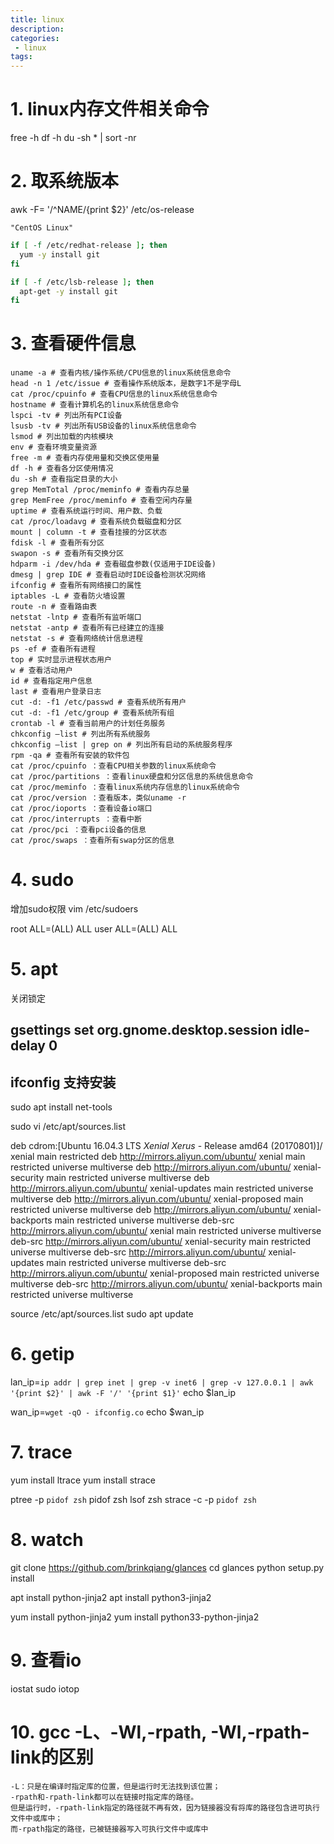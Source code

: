 ```yaml
---
title: linux
description:
categories:
 - linux
tags:
---
```


# 1. linux内存文件相关命令

free -h
df -h
du -sh * | sort -nr

# 2. 取系统版本

awk -F= '/^NAME/{print $2}' /etc/os-release
```
"CentOS Linux"
```

```sh
if [ -f /etc/redhat-release ]; then
  yum -y install git
fi

if [ -f /etc/lsb-release ]; then
  apt-get -y install git
fi
```


# 3. 查看硬件信息
```
uname -a # 查看内核/操作系统/CPU信息的linux系统信息命令 
head -n 1 /etc/issue # 查看操作系统版本，是数字1不是字母L 
cat /proc/cpuinfo # 查看CPU信息的linux系统信息命令 
hostname # 查看计算机名的linux系统信息命令 
lspci -tv # 列出所有PCI设备 
lsusb -tv # 列出所有USB设备的linux系统信息命令 
lsmod # 列出加载的内核模块 
env # 查看环境变量资源 
free -m # 查看内存使用量和交换区使用量 
df -h # 查看各分区使用情况 
du -sh # 查看指定目录的大小 
grep MemTotal /proc/meminfo # 查看内存总量 
grep MemFree /proc/meminfo # 查看空闲内存量 
uptime # 查看系统运行时间、用户数、负载 
cat /proc/loadavg # 查看系统负载磁盘和分区 
mount | column -t # 查看挂接的分区状态 
fdisk -l # 查看所有分区 
swapon -s # 查看所有交换分区 
hdparm -i /dev/hda # 查看磁盘参数(仅适用于IDE设备) 
dmesg | grep IDE # 查看启动时IDE设备检测状况网络 
ifconfig # 查看所有网络接口的属性 
iptables -L # 查看防火墙设置 
route -n # 查看路由表 
netstat -lntp # 查看所有监听端口 
netstat -antp # 查看所有已经建立的连接 
netstat -s # 查看网络统计信息进程 
ps -ef # 查看所有进程 
top # 实时显示进程状态用户 
w # 查看活动用户 
id # 查看指定用户信息 
last # 查看用户登录日志 
cut -d: -f1 /etc/passwd # 查看系统所有用户 
cut -d: -f1 /etc/group # 查看系统所有组 
crontab -l # 查看当前用户的计划任务服务 
chkconfig –list # 列出所有系统服务 
chkconfig –list | grep on # 列出所有启动的系统服务程序 
rpm -qa # 查看所有安装的软件包 
cat /proc/cpuinfo ：查看CPU相关参数的linux系统命令 
cat /proc/partitions ：查看linux硬盘和分区信息的系统信息命令 
cat /proc/meminfo ：查看linux系统内存信息的linux系统命令 
cat /proc/version ：查看版本，类似uname -r 
cat /proc/ioports ：查看设备io端口 
cat /proc/interrupts ：查看中断 
cat /proc/pci ：查看pci设备的信息 
cat /proc/swaps ：查看所有swap分区的信息
```
# 4. sudo
增加sudo权限
vim /etc/sudoers

root ALL=(ALL) ALL
user ALL=(ALL) ALL

# 5. apt

关闭锁定
## gsettings set org.gnome.desktop.session idle-delay 0
## ifconfig 支持安装


sudo apt install net-tools

sudo vi /etc/apt/sources.list

deb cdrom:[Ubuntu 16.04.3 LTS _Xenial Xerus_ - Release amd64 (20170801)]/ xenial main restricted
deb http://mirrors.aliyun.com/ubuntu/ xenial main restricted universe multiverse
deb http://mirrors.aliyun.com/ubuntu/ xenial-security main restricted universe multiverse
deb http://mirrors.aliyun.com/ubuntu/ xenial-updates main restricted universe multiverse
deb http://mirrors.aliyun.com/ubuntu/ xenial-proposed main restricted universe multiverse
deb http://mirrors.aliyun.com/ubuntu/ xenial-backports main restricted universe multiverse
deb-src http://mirrors.aliyun.com/ubuntu/ xenial main restricted universe multiverse
deb-src http://mirrors.aliyun.com/ubuntu/ xenial-security main restricted universe multiverse
deb-src http://mirrors.aliyun.com/ubuntu/ xenial-updates main restricted universe multiverse
deb-src http://mirrors.aliyun.com/ubuntu/ xenial-proposed main restricted universe multiverse
deb-src http://mirrors.aliyun.com/ubuntu/ xenial-backports main restricted universe multiverse

source /etc/apt/sources.list
sudo apt update

# 6. getip

lan_ip=`ip addr | grep inet | grep -v inet6 | grep -v 127.0.0.1 | awk '{print $2}' | awk -F '/' '{print $1}'`
echo $lan_ip

wan_ip=`wget -qO - ifconfig.co`
echo $wan_ip

# 7. trace
yum install ltrace
yum install strace

ptree -p `pidof zsh`
pidof zsh
lsof zsh
strace -c -p `pidof zsh`

# 8. watch
git clone https://github.com/brinkqiang/glances
cd glances
python setup.py install

apt install python-jinja2
apt install python3-jinja2

yum install python-jinja2
yum install python33-python-jinja2

# 9. 查看io
iostat
sudo iotop

# 10. gcc -L、-Wl,-rpath, -Wl,-rpath-link的区别
```
-L：只是在编译时指定库的位置，但是运行时无法找到该位置；
-rpath和-rpath-link都可以在链接时指定库的路径。
但是运行时，-rpath-link指定的路径就不再有效，因为链接器没有将库的路径包含进可执行文件中或库中；
而-rpath指定的路径，已被链接器写入可执行文件中或库中
```